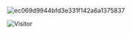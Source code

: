 ![ec069d9944bfd3e331f142a6a1375837](https://user-images.githubusercontent.com/114475454/216024658-3ef192de-c250-46ac-a81a-750ccaaba030.gif)



![Visitor](https://visitor-badge.laobi.icu/badge?page_id=amyol04.School-work)
